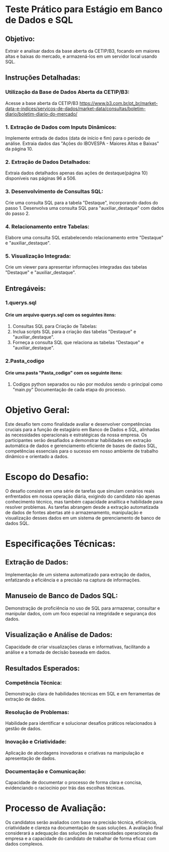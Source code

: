 # Teste Prático para Estágio em Banco de Dados e SQL

## Objetivo: 
Extrair e analisar dados da base aberta da CETIP/B3, focando em maiores altas e baixas do mercado, e armazená-los em um servidor local usando SQL.

## Instruções Detalhadas:

### Utilização da Base de Dados Aberta da CETIP/B3:
Acesse a base aberta da CETIP/B3 https://www.b3.com.br/pt_br/market-data-e-indices/servicos-de-dados/market-data/consultas/boletim-diario/boletim-diario-do-mercado/

### 1. Extração de Dados com Inputs Dinâmicos:
Implemente entrada de dados (data de início e fim) para o período de análise.
Extraia dados das "Ações do IBOVESPA - Maiores Altas e Baixas" da página 10.

### 2. Extração de Dados Detalhados:
Extraia dados detalhados apenas das ações de destaque(página 10) disponíveis nas páginas 96 a 506.

### 3. Desenvolvimento de Consultas SQL:
Crie uma consulta SQL para a tabela "Destaque", incorporando dados do passo 1.
Desenvolva uma consulta SQL para "auxiliar_destaque" com dados do passo 2.

### 4. Relacionamento entre Tabelas:
Elabore uma consulta SQL estabelecendo relacionamento entre "Destaque" e "auxiliar_destaque".

### 5. Visualização Integrada:
Crie um viewer para apresentar informações integradas das tabelas "Destaque" e "auxiliar_destaque".

## Entregáveis:

### 1.querys.sql 
#### Crie um arquivo querys.sql com os seguintes itens:
1. Consultas SQL para Criação de Tabelas:
2. Inclua scripts SQL para a criação das tabelas "Destaque" e "auxiliar_destaque".
3. Forneça a consulta SQL que relaciona as tabelas "Destaque" e "auxiliar_destaque".

### 2.Pasta_codigo
#### Crie uma pasta "Pasta_codigo" com os seguinte itens:
1. Codigos python separados ou não por modulos sendo o principal como "main.py"
Documentação de cada etapa do processo.


# Objetivo Geral:
Este desafio tem como finalidade avaliar e desenvolver competências cruciais para a função de estagiário em Banco de Dados e SQL, alinhadas às necessidades operacionais e estratégicas da nossa empresa. Os participantes serão desafiados a demonstrar habilidades em extração automática de dados e gerenciamento eficiente de bases de dados SQL, competências essenciais para o sucesso em nosso ambiente de trabalho dinâmico e orientado a dados.

# Escopo do Desafio:
O desafio consiste em uma série de tarefas que simulam cenários reais enfrentados em nossa operação diária, exigindo do candidato não apenas conhecimento técnico, mas também capacidade analítica e habilidade para resolver problemas. As tarefas abrangem desde a extração automatizada de dados de fontes abertas até o armazenamento, manipulação e visualização desses dados em um sistema de gerenciamento de banco de dados SQL.

# Especificações Técnicas:

## Extração de Dados:

Implementação de um sistema automatizado para extração de dados, enfatizando a eficiência e a precisão na captura de informações.
## Manuseio de Banco de Dados SQL:

Demonstração de proficiência no uso de SQL para armazenar, consultar e manipular dados, com um foco especial na integridade e segurança dos dados.
## Visualização e Análise de Dados:

Capacidade de criar visualizações claras e informativas, facilitando a análise e a tomada de decisão baseada em dados.
## Resultados Esperados:

### Competência Técnica: 
Demonstração clara de habilidades técnicas em SQL e em ferramentas de extração de dados.
### Resolução de Problemas: 
Habilidade para identificar e solucionar desafios práticos relacionados à gestão de dados.
### Inovação e Criatividade: 
Aplicação de abordagens inovadoras e criativas na manipulação e apresentação de dados.
### Documentação e Comunicação:
Capacidade de documentar o processo de forma clara e concisa, evidenciando o raciocínio por trás das escolhas técnicas.

# Processo de Avaliação:
Os candidatos serão avaliados com base na precisão técnica, eficiência, criatividade e clareza na documentação de suas soluções. A avaliação final considerará a adequação das soluções às necessidades operacionais da empresa e a capacidade do candidato de trabalhar de forma eficaz com dados complexos.
